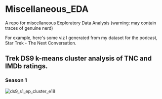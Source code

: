 # Miscellaneous_EDA
A repo for miscellaneous Exploratory Data Analysis (warning: may contain traces of genuine nerd)

For example, here's some viz I generated from my dataset for the podcast, Star Trek - The Next Conversation.

## Trek DS9 k-means cluster analysis of TNC and IMDb ratings. 
### Season 1
![ds9_s1_ep_cluster_e18](https://user-images.githubusercontent.com/62044678/226085903-c404358e-f2e5-4e64-a4bc-36651a1b6344.png)
